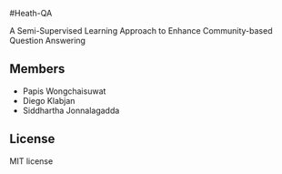 #Heath-QA

A Semi-Supervised Learning Approach to Enhance Community-based Question Answering

## Members

- Papis Wongchaisuwat
- Diego Klabjan
- Siddhartha Jonnalagadda

## License

MIT license